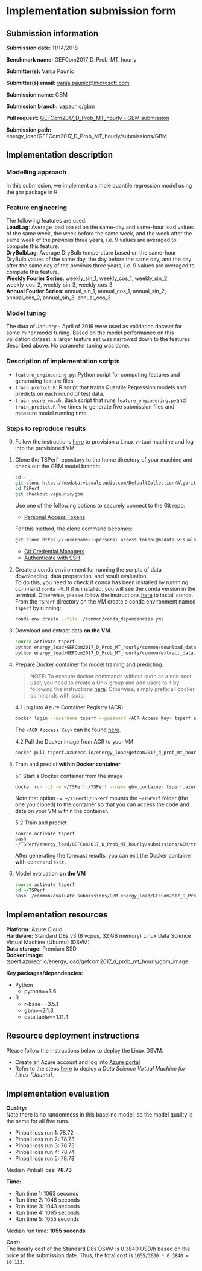 # Implementation submission form

## Submission information

**Submission date**: 11/14/2018

**Benchmark name:** GEFCom2017_D_Prob_MT_hourly

**Submitter(s):** Vanja Paunic

**Submitter(s) email:** vanja.paunic@microsoft.com

**Submission name:** GBM

**Submission branch:** [vapaunic/gbm](https://msdata.visualstudio.com/AlgorithmsAndDataScience/_git/TSPerf?version=GBvapaunic%2Fgbm)

**Pull request:** [GEFCom2017_D_Prob_MT_hourly - GBM submission](https://msdata.visualstudio.com/AlgorithmsAndDataScience/_git/TSPerf/pullrequest/166792)

**Submission path:** energy_load/GEFCom2017_D_Prob_MT_hourly/submissions/GBM


## Implementation description

### Modelling approach

In this submission, we implement a simple quantile regression model using the `gbm` package in R.

### Feature engineering

The following features are used:  
**LoadLag**: Average load based on the same-day and same-hour load values of the same week, the week before the same week, and the week after the same week of the previous three years, i.e. 9 values are averaged to compute this feature.  
**DryBulbLag**:  Average DryBulb temperature based on the same-hour DryBulb values of the same day, the day before the same day, and the day after the same day of the previous three years, i.e. 9 values are averaged to compute this feature.  
**Weekly Fourier Series**: weekly_sin_1, weekly_cos_1,  weekly_sin_2, weekly_cos_2, weekly_sin_3, weekly_cos_3  
**Annual Fourier Series**: annual_sin_1, annual_cos_1, annual_sin_2, annual_cos_2, annual_sin_3, annual_cos_3  

### Model tuning

The data of January - April of 2016 were used as validation dataset for some minor model tuning. Based on the model performance on this validation dataset, a larger feature set was narrowed down to the features described above. No parameter tuning was done.

### Description of implementation scripts

* `feature_engineering.py`: Python script for computing features and generating feature files.
* `train_predict.R`: R script that trains Quantile Regression models and predicts on each round of test data.
* `train_score_vm.sh`: Bash script that runs `feature_engineering.py`and `train_predict.R` five times to generate five submission files and measure model running time.

### Steps to reproduce results

0. Follow the instructions [here](#resource-deployment-instructions) to provision a Linux virtual machine and log into the provisioned
VM.

1. Clone the TSPerf repository to the home directory of your machine and check out the GBM model branch:

   ```bash
   cd ~
   git clone https://msdata.visualstudio.com/DefaultCollection/AlgorithmsAndDataScience/_git/TSPerf
   cd TSPerf
   git checkout vapaunic/gbm
   ```
   Use one of the following options to securely connect to the Git repo:
   * [Personal Access Tokens](https://docs.microsoft.com/en-us/vsts/organizations/accounts/use-personal-access-tokens-to-authenticate?view=vsts)

   For this method, the clone command becomes:
   ```bash
   git clone https://<username>:<personal access token>@msdata.visualstudio.com/DefaultCollection/AlgorithmsAndDataScience/_git/TSPerf
   ```
   * [Git Credential Managers](https://docs.microsoft.com/en-us/vsts/repos/git/set-up-credential-managers?view=vsts)
   * [Authenticate with SSH](https://docs.microsoft.com/en-us/vsts/repos/git/use-ssh-keys-to-authenticate?view=vsts)


2. Create a conda environment for running the scripts of data downloading, data preparation, and result evaluation.   
To do this, you need to check if conda has been installed by runnning command `conda -V`. If it is installed, you will see the conda version in the terminal. Otherwise, please follow the instructions [here](https://conda.io/docs/user-guide/install/linux.html) to install conda.  
From the `TSPerf` directory on the VM create a conda environment named `tsperf` by running:

   ```bash
   conda env create --file ./common/conda_dependencies.yml
   ```

3. Download and extract data **on the VM**.

    ```bash
    source activate tsperf
    python energy_load/GEFCom2017_D_Prob_MT_hourly/common/download_data.py
    python energy_load/GEFCom2017_D_Prob_MT_hourly/common/extract_data.py
    ```

4. Prepare Docker container for model training and predicting.  

   > NOTE: To execute docker commands without sudo as a non-root user, you need to create a Unix group and add users to it by following the instructions [here](https://docs.docker.com/install/linux/linux-postinstall/#manage-docker-as-a-non-root-user). Otherwise, simply prefix all docker commands with sudo.

   4.1 Log into Azure Container Registry (ACR)

   ```bash
   docker login --username tsperf --password <ACR Access Key> tsperf.azurecr.io
   ```

   The `<ACR Acccess Key>` can be found [here](https://ms.portal.azure.com/#@microsoft.onmicrosoft.com/resource/subscriptions/ff18d7a8-962a-406c-858f-49acd23d6c01/resourceGroups/tsperf/providers/Microsoft.ContainerRegistry/registries/tsperf/accessKey).   

   4.2 Pull the Docker image from ACR to your VM

   ```bash
   docker pull tsperf.azurecr.io/energy_load/gefcom2017_d_prob_mt_hourly/gbm_image:v1
   ```

5. Train and predict **within Docker container**
  
    5.1 Start a Docker container from the image  

   ```bash
   docker run -it -v ~/TSPerf:/TSPerf --name gbm_container tsperf.azurecr.io/energy_load/gefcom2017_d_prob_mt_hourly/gbm_image:v1
   ```

   Note that option `-v ~/TSPerf:/TSPerf` mounts the `~/TSPerf` folder (the one you cloned) to the container so that you can access the code and data on your VM within the container.

   5.2 Train and predict  

   ```
   source activate tsperf
   bash ~/TSPerf/energy_load/GEFCom2017_D_Prob_MT_hourly/submissions/GBM/train_score_vm.sh
   ```
   After generating the forecast results, you can exit the Docker container with command `exit`.

6. Model evaluation **on the VM**

    ```bash
    source activate tsperf
    cd ~/TSPerf
    bash ./common/evaluate submissions/GBM energy_load/GEFCom2017_D_Prob_MT_hourly
    ```

## Implementation resources

**Platform:** Azure Cloud  
**Hardware:** Standard D8s v3 (8 vcpus, 32 GB memory) Linux Data Science Virtual Machine (Ubuntu) (DSVM)  
**Data storage:** Premium SSD  
**Docker image:** tsperf.azurecr.io/energy_load/gefcom2017_d_prob_mt_hourly/gbm_image  

**Key packages/dependencies:**
  * Python
    - python==3.6    
  * R
    - r-base==3.5.1  
    - gbm==2.1.3
    - data.table==1.11.4

## Resource deployment instructions
Please follow the instructions below to deploy the Linux DSVM.
  - Create an Azure account and log into [Azure portal](portal.azure.com/)
  - Refer to the steps [here](https://docs.microsoft.com/en-us/azure/machine-learning/data-science-virtual-machine/dsvm-ubuntu-intro) to deploy a *Data Science Virtual Machine for Linux (Ubuntu)*.

## Implementation evaluation
**Quality:**  
Note there is no randomness in this baseline model, so the model quality is the same for all five runs.

* Pinball loss run 1: 78.72
* Pinball loss run 2: 78.73
* Pinball loss run 3: 78.73
* Pinball loss run 4: 78.74
* Pinball loss run 5: 78.73

Median Pinball loss: **78.73**

**Time:**

* Run time 1: 1063 seconds
* Run time 2: 1048 seconds
* Run time 3: 1043 seconds
* Run time 4: 1065 seconds
* Run time 5: 1055 seconds

Median run time: **1055 seconds**

**Cost:**  
The hourly cost of the Standard D8s DSVM is 0.3840 USD/h based on the price at the submission date. Thus, the total cost is `1055/3600 * 0.3840 = $0.113`.
